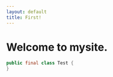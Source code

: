 ```yaml
---
layout: default
title: First!
---
```

# Welcome to mysite.

```java
public final class Test {
}
```
